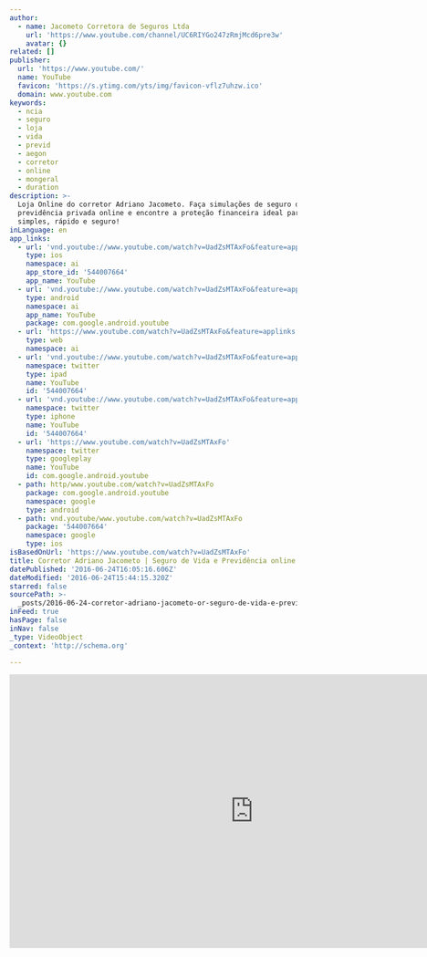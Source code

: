 ```yaml
---
author:
  - name: Jacometo Corretora de Seguros Ltda
    url: 'https://www.youtube.com/channel/UC6RIYGo247zRmjMcd6pre3w'
    avatar: {}
related: []
publisher:
  url: 'https://www.youtube.com/'
  name: YouTube
  favicon: 'https://s.ytimg.com/yts/img/favicon-vflz7uhzw.ico'
  domain: www.youtube.com
keywords:
  - ncia
  - seguro
  - loja
  - vida
  - previd
  - aegon
  - corretor
  - online
  - mongeral
  - duration
description: >-
  Loja Online do corretor Adriano Jacometo. Faça simulações de seguro de vida e
  previdência privada online e encontre a proteção financeira ideal para você. É
  simples, rápido e seguro!
inLanguage: en
app_links:
  - url: 'vnd.youtube://www.youtube.com/watch?v=UadZsMTAxFo&feature=applinks'
    type: ios
    namespace: ai
    app_store_id: '544007664'
    app_name: YouTube
  - url: 'vnd.youtube://www.youtube.com/watch?v=UadZsMTAxFo&feature=applinks'
    type: android
    namespace: ai
    app_name: YouTube
    package: com.google.android.youtube
  - url: 'https://www.youtube.com/watch?v=UadZsMTAxFo&feature=applinks'
    type: web
    namespace: ai
  - url: 'vnd.youtube://www.youtube.com/watch?v=UadZsMTAxFo&feature=applinks'
    namespace: twitter
    type: ipad
    name: YouTube
    id: '544007664'
  - url: 'vnd.youtube://www.youtube.com/watch?v=UadZsMTAxFo&feature=applinks'
    namespace: twitter
    type: iphone
    name: YouTube
    id: '544007664'
  - url: 'https://www.youtube.com/watch?v=UadZsMTAxFo'
    namespace: twitter
    type: googleplay
    name: YouTube
    id: com.google.android.youtube
  - path: http/www.youtube.com/watch?v=UadZsMTAxFo
    package: com.google.android.youtube
    namespace: google
    type: android
  - path: vnd.youtube/www.youtube.com/watch?v=UadZsMTAxFo
    package: '544007664'
    namespace: google
    type: ios
isBasedOnUrl: 'https://www.youtube.com/watch?v=UadZsMTAxFo'
title: Corretor Adriano Jacometo | Seguro de Vida e Previdência online
datePublished: '2016-06-24T16:05:16.606Z'
dateModified: '2016-06-24T15:44:15.320Z'
starred: false
sourcePath: >-
  _posts/2016-06-24-corretor-adriano-jacometo-or-seguro-de-vida-e-previdencia-onl.md
inFeed: true
hasPage: false
inNav: false
_type: VideoObject
_context: 'http://schema.org'

---
```

<iframe src="https://cdn.embedly.com/widgets/media.html?src=https%3A%2F%2Fwww.youtube.com%2Fembed%2FUadZsMTAxFo%3Ffeature%3Doembed&amp;url=http%3A%2F%2Fwww.youtube.com%2Fwatch%3Fv%3DUadZsMTAxFo&amp;image=https%3A%2F%2Fi.ytimg.com%2Fvi%2FUadZsMTAxFo%2Fhqdefault.jpg&amp;key=b7d04c9b404c499eba89ee7072e1c4f7&amp;type=text%2Fhtml&amp;schema=youtube" width="854" height="480" scrolling="no" frameborder="0" allowfullscreen="" style=""></iframe>